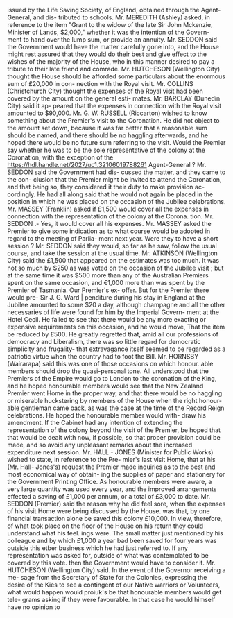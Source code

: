 issued by the Life Saving Society, of England, obtained through the Agent-General, and dis- tributed to schools. Mr. MEREDITH (Ashley) asked, in reference to the item "Grant to the widow of the late Sir John Mckenzie, Minister of Lands, $2,000," whether it was the intention of the Govern- ment to hand over the lump sum, or provide an annuity. Mr. SEDDON said the Government would have the matter carefully gone into, and the House might rest assured that they would do their best and give effect to the wishes of the majority of the House, who in this manner desired to pay a tribute to their late friend and comrade. Mr. HUTCHESON (Wellington City) thought the House should be afforded some particulars about the enormous sum of £20,000 in con- nection with the Royal visit. Mr. COLLINS (Christchurch City) thought the expenses of the Royal visit had been covered by the amount on the general esti- mates. Mr. BARCLAY (Dunedin City) said it ap- peared that the expenses in connection with the Royal visit amounted to $90,000. Mr. G. W. RUSSELL (Riccarton) wished to know something about the Premier's visit to the Coronation. He did not object to the amount set down, because it was far better that a reasonable sum should be named, and there should be no haggling afterwards, and he hoped there would be no future sum referring to the visit. Would the Premier say whether he was to be the sole representative of the colony at the Coronation, with the exception of the https://hdl.handle.net/2027/uc1.32106019788261 Agent-General ? Mr. SEDDON said the Government had dis- cussed the matter, and they came to the con- clusion that the Premier might be invited to attend the Coronation, and that being so, they considered it their duty to make provision ac- cordingly. He had all along said that he would not again be placed in the position in which he was placed on the occasion of the Jubilee celebrations. Mr. MASSEY (Franklin) asked if £1,500 would cover all the expenses in connection with the representation of the colony at the Corona. tion. Mr. SEDDON .- Yes, it would cover all his expenses. Mr. MASSEY asked the Premier to give some indication as to what course would be adopted in regard to the meeting of Parlia- ment next year. Were they to have a short session ? Mr. SEDDON said they would, so far as he saw, follow the usual course, and take the session at the usual time. Mr. ATKINSON (Wellington City) said the £1,500 that appeared on the estimates was too much. It was not so much by $250 as was voted on the occasion of the Jubilee visit ; but at the same time it was $500 more than any of the Australian Premiers spent on the same occasion, and €1,000 more than was spent by the Premier of Tasmania. Our Premier's ex- offer. But for the Premier there would pre- Sir J. G. Ward | penditure during his stay in England at the Jubilee amounted to some $20 a day, although champagne and all the other necessaries of life were found for him by the Imperial Govern- ment at the Hotel Cecil. He failed to see that there would be any more exacting or expensive requirements on this occasion, and he would move, That the item be reduced by £500. He greatly regretted that, amid all our professions of democracy and Liberalism, there was so little regard for democratic simplicity and frugality- that extravagance itself seemed to be regarded as a patriotic virtue when the country had to foot the Bill. Mr. HORNSBY (Wairarapa) said this was one of those occasions on which honour. able members should drop the quasi-personal tone. All understood that the Premiers of the Empire would go to London to the coronation of the King, and he hoped honourable members would see that the New Zealand Premier went Home in the proper way, and that there would be no haggling or miserable huckstering by members of the House when the right honour- able gentleman came back, as was the case at the time of the Record Reign celebrations. He hoped the honourable member would with- draw his amendment. If the Cabinet had any intention of extending the representation of the colony beyond the visit of the Premier, be hoped that that would be dealt with now, if possible, so that proper provision could be made, and so avoid any unpleasant remarks about the increased expenditure next session. Mr. HALL - JONES (Minister for Public Works) wished to state, in reference to the Pre- mier's last visit Home, that at his (Mr. Hall- Jones's) request the Premier made inquiries as to the best and most economical way of obtain- ing the supplies of paper and stationery for the Government Printing Office. As honourable members were aware, a very large quantity was used every year, and the improved arrangements effected a saving of £1,000 per annum, or a total of £3,000 to date. Mr. SEDDON (Premier) said the reason why he did feel sore, when the expenses of his visit Home were being discussed by the House. was that, by one financial transaction alone be saved this colony £10,000. In view, therefore, of what took place on the floor of the House on his return they could understand what his feel. ings were. The small matter just mentioned by his colleague and by which £1,000 a year bad been saved for four years was outside this etber business which he had just referred to. If any representation was asked for, outside of what was contemplated to be covered by this vote. then the Government would have to consider it. Mr. HUTCHESON (Wellington City) said. In the event of the Governor receiving a me- sage from the Secretary of State for the Colonies, expressing the desire of the Kies to see a contingent of our Native warriors or Volunteers, what would happen would proiuk's be that honourable members would get tele- grams asking if they were favourable. In that case he would himself have no opinion to 